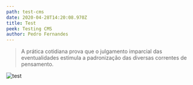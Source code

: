 ```yaml
---
path: test-cms
date: 2020-04-28T14:20:08.970Z
title: Test
peek: Testing CMS
author: Pedro Fernandes
---
```



> A prática cotidiana prova que o julgamento imparcial das eventualidades estimula a padronização das diversas correntes de pensamento.



![test](/assets/carousel.png "test")